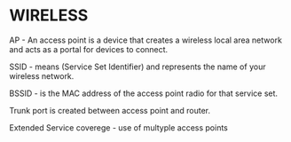 # WIRELESS
AP - An access point is a device that creates a wireless local area network and acts as a portal for devices to connect.

SSID - means (Service Set Identifier) and represents the name of your wireless network.

BSSID -  is the MAC address of the access point radio for that service set. 

Trunk port is created between access point and router.

Extended Service coverege - use of multyple access points 